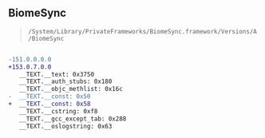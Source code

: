 ## BiomeSync

> `/System/Library/PrivateFrameworks/BiomeSync.framework/Versions/A/BiomeSync`

```diff

-151.0.0.0.0
+153.0.7.0.0
   __TEXT.__text: 0x3750
   __TEXT.__auth_stubs: 0x180
   __TEXT.__objc_methlist: 0x16c
-  __TEXT.__const: 0x50
+  __TEXT.__const: 0x58
   __TEXT.__cstring: 0xf8
   __TEXT.__gcc_except_tab: 0x288
   __TEXT.__oslogstring: 0x63

```
